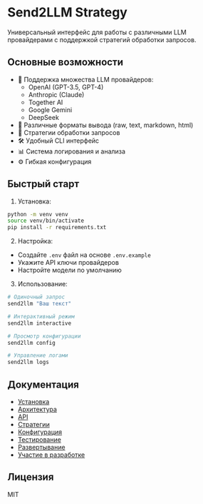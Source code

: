 # Send2LLM Strategy

Универсальный интерфейс для работы с различными LLM провайдерами с поддержкой стратегий обработки запросов.

## Основные возможности

- 🤖 Поддержка множества LLM провайдеров:
  - OpenAI (GPT-3.5, GPT-4)
  - Anthropic (Claude)
  - Together AI
  - Google Gemini
  - DeepSeek
- 📝 Различные форматы вывода (raw, text, markdown, html)
- 🔄 Стратегии обработки запросов
- 🛠️ Удобный CLI интерфейс
- 📊 Система логирования и анализа
- ⚙️ Гибкая конфигурация

## Быстрый старт

1. Установка:
```bash
python -m venv venv
source venv/bin/activate
pip install -r requirements.txt
```

2. Настройка:
- Создайте `.env` файл на основе `.env.example`
- Укажите API ключи провайдеров
- Настройте модели по умолчанию

3. Использование:
```bash
# Одиночный запрос
send2llm "Ваш текст"

# Интерактивный режим
send2llm interactive

# Просмотр конфигурации
send2llm config

# Управление логами
send2llm logs
```

## Документация

- [Установка](INSTALLATION.md)
- [Архитектура](ARCHITECTURE.md)
- [API](API.md)
- [Стратегии](STRATEGIES.md)
- [Конфигурация](CONFIG_SYSTEM.md)
- [Тестирование](TESTING.md)
- [Развертывание](DEPLOYMENT.md)
- [Участие в разработке](CONTRIBUTING.md)

## Лицензия

MIT 